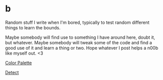 # b
Random stuff I write when I'm bored, typically to test random different things to learn the bounds.

Maybe somebody will find use to something I have around here, doubt it, but whatever.
Maybe somebody will tweak some of the code and find a good use of it and learn a thing or two.
Hope whatever I post helps a n00b like myself out.
<3

[Color Palette](https://cg47.github.io/b/color-palette.html)

[Detect](https://cg47.github.io/b/detect.html)
